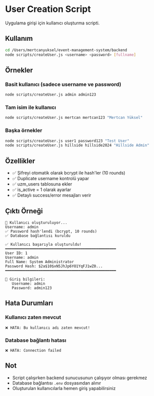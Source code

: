 # User Creation Script

Uygulama girişi için kullanıcı oluşturma scripti.

## Kullanım

```bash
cd /Users/mertcanyuksel/event-management-system/backend
node scripts/createUser.js <username> <password> [fullname]
```

## Örnekler

### Basit kullanıcı (sadece username ve password)
```bash
node scripts/createUser.js admin admin123
```

### Tam isim ile kullanıcı
```bash
node scripts/createUser.js mertcan mertcan123 "Mertcan Yüksel"
```

### Başka örnekler
```bash
node scripts/createUser.js user1 password123 "Test User"
node scripts/createUser.js hillside hillside2024 "Hillside Admin"
```

## Özellikler

- ✅ Şifreyi otomatik olarak bcrypt ile hash'ler (10 rounds)
- ✅ Duplicate username kontrolü yapar
- ✅ uzm_users tablosuna ekler
- ✅ is_active = 1 olarak ayarlar
- ✅ Detaylı success/error mesajları verir

## Çıktı Örneği

```
🔐 Kullanıcı oluşturuluyor...
Username: admin
✅ Password hash'lendi (bcrypt, 10 rounds)
✅ Database bağlantısı kuruldu

✅ Kullanıcı başarıyla oluşturuldu!
━━━━━━━━━━━━━━━━━━━━━━━━━━━━━━━━━━━━━━━━━━━━━━━━━━
User ID: 1
Username: admin
Full Name: System Administrator
Password Hash: $2a$10$xN5JhJp6YO1YqFJ1wZ0...
━━━━━━━━━━━━━━━━━━━━━━━━━━━━━━━━━━━━━━━━━━━━━━━━━━

🔑 Giriş bilgileri:
   Username: admin
   Password: admin123
```

## Hata Durumları

### Kullanıcı zaten mevcut
```
❌ HATA: Bu kullanıcı adı zaten mevcut!
```

### Database bağlantı hatası
```
❌ HATA: Connection failed
```

## Not

- Script çalışırken backend sunucusunun çalışıyor olması gerekmez
- Database bağlantısı `.env` dosyasından alınır
- Oluşturulan kullanıcılarla hemen giriş yapabilirsiniz
